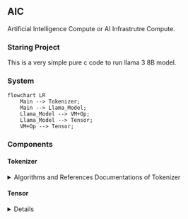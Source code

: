 ## AIC

Artificial Intelligence Compute or AI Infrastrutre Compute.

### Staring Project
This is a very simple pure c code to run llama 3 8B model.

### System

```mermaid
flowchart LR
    Main --> Tokenizer;
    Main --> Llama_Model;
    Llama_Model --> VM+Op;
    Llama_Model --> Tensor;
    VM+Op --> Tensor;
```

### Components

#### Tokenizer

<details>

<summary>Algorithms and References Documentations of Tokenizer</summary>

---

***Algorithm*** This [blog post][1] provides a good introduction to the BPE
Algorithm with testing code. The only missing piece is the special tokens
handling, which is trivial to add.

***Implementation*** For the C implementation, there are few challenges
- _How to support word splitting regexp?_ I debate between manual state machine
  implementation and `PCRE2` library. The `llama.cpp` project uses former with
  quite a ton code to handle unicode. In the first implementation, I leverage
  `PCRE2` which means an external dependency is introduced.
- _How to avoid small memory allocations?_ Based on the research of many code
  bases, almost all implementations allocates strings after word splitting and
  during BPE merging. I guess these are due to the fact many high level
  programming languages encourage users to use strings as basic data types not a
  pointer with byte array lengths and do not provide low level primitives to
  support hashing etc. My implementation is almost zero allocation.
- _How to speed up the hash table lookup?_ To build a python mergeable rank hash
  table, it takes 57ms on my laptop. Any good c implementation can be cut under
  6ms. This largely affects the BPE algorithm as well. Again, most high level
  programming languages provide _slow_ hashing functions which are targeted
  different use cases. I used a simple algorithm and monitored the conflicting
  rates. It serves the purpose very well. In future, SIMD could be used to
  further optimize the performance if needed.

***References*** Recommended readings:
- Eli's [blog post][1].
- Meta's [llama model tokenizer](https://github.com/meta-llama/llama-models/blob/5fdf83110cc9daa7435dfba6eb304892cc0041b8/models/llama3/tokenizer.py).
- OpenAI's [tiktoken library](https://github.com/openai/tiktoken).
- Llama.cpp's [vocab code](https://github.com/ggml-org/llama.cpp/blob/de569441470332ff922c23fb0413cc957be75b25/src/llama-vocab.cpp).

[1]: https://eli.thegreenplace.net/2024/tokens-for-llms-byte-pair-encoding-in-go/

---

</details>

#### Tensor

<details>
---
Tensor is a reference counting data structure. Most properties are embedded
locally, such as tensor shape (`shape`), reference count (`ref_cnt`) and data
type (`dtype`). The only indirection is data pointer. In case the tensor borrows
the data, `alias` field is set as `1`.

---

</details>

